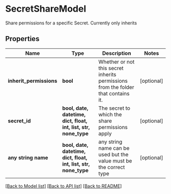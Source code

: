 # SecretShareModel

Share permissions for a specific Secret.  Currently only inherits

## Properties
Name | Type | Description | Notes
------------ | ------------- | ------------- | -------------
**inherit_permissions** | **bool** | Whether or not this secret inherits permissions from the folder that contains it. | [optional] 
**secret_id** | **bool, date, datetime, dict, float, int, list, str, none_type** | The secret to which the share permissions apply | [optional] 
**any string name** | **bool, date, datetime, dict, float, int, list, str, none_type** | any string name can be used but the value must be the correct type | [optional]

[[Back to Model list]](../README.md#documentation-for-models) [[Back to API list]](../README.md#documentation-for-api-endpoints) [[Back to README]](../README.md)


